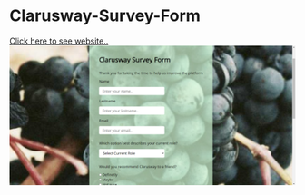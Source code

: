 # Clarusway-Survey-Form
[Click here to see website..](https://mustafa-3.github.io/Clarusway-Survey-Form/)
![](https://github.com/mustafa-3/Clarusway-Survey-Form/blob/master/images/Preview-clarus.png)
